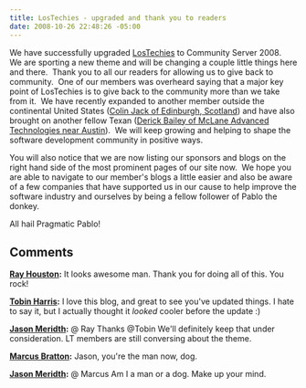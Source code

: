 ```yaml
---
title: LosTechies - upgraded and thank you to readers
date: 2008-10-26 22:48:26 -05:00
---
```


We have successfully upgraded [LosTechies](http://www.lostechies.com) to Community Server 2008.  We are sporting a new theme and will be changing a couple little things here and there.  Thank you to all our readers for allowing us to give back to community.  One of our members was overheard saying that a major key point of LosTechies is to give back to the community more than we take from it.  We have recently expanded to another member outside the continental United States ([Colin Jack of Edinburgh, Scotland](http://colinjack.lostechies.com)) and have also brought on another fellow Texan ([Derick Bailey of McLane Advanced Technologies near Austin](http://derickbailey.lostechies.com)).  We will keep growing and helping to shape the software development community in positive ways.

You will also notice that we are now listing our sponsors and blogs on the right hand side of the most prominent pages of our site now.  We hope you are able to navigate to our member's blogs a little easier and also be aware of a few companies that have supported us in our cause to help improve the software industry and ourselves by being a fellow follower of Pablo the donkey.

All hail Pragmatic Pablo!

## Comments

**[Ray Houston](#282 "2008-10-26 23:48:13"):** It looks awesome man. Thank you for doing all of this. You rock!

**[Tobin Harris](#283 "2008-10-27 10:53:49"):** I love this blog, and great to see you've updated things. I hate to say it, but I actually thought it *looked* cooler before the update :)

**[Jason Meridth](#284 "2008-10-27 14:33:51"):** @ Ray Thanks @Tobin We'll definitely keep that under consideration. LT members are still conversing about the theme.

**[Marcus Bratton](#285 "2008-10-27 15:50:47"):** Jason, you're the man now, dog.

**[Jason Meridth](#286 "2008-10-27 15:56:13"):** @ Marcus Am I a man or a dog. Make up your mind.
